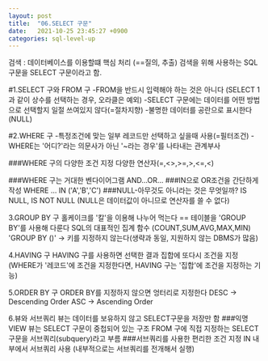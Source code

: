 ```yaml
---
layout: post
title:  "06.SELECT 구문"
date:   2021-10-25 23:45:27 +0900
categories: sql-level-up 
---
```

검색 : 데이터베이스를 이용할떄 핵심 처리 (==질의, 추출)
검색을 위해 사용하는 SQL구문을 SELECT 구문이라고 함.

#1.SELECT 구와 FROM 구
-FROM을 반드시 입력해야 하는 것은 아니다 (SELECT 1 과 같이 상수를 선택하는 경우, 오라클은 예외)
-SELECT 구문에는 데이터를 어떤 방법으로 선택할지 일절 쓰여있지 않다(=절차지향)
-불명한 데이터를 공란으로 표시한다(NULL)
    
#2.WHERE 구
-특정조건에 맞는 일부 레코드만 선택하고 싶을때 사용(=필터조건)
-WHERE는 '어디?'라는 의문사가 아닌 '~라는 경우'를 나타내는 관계부사
    
###WHERE 구의 다양한 조건 지정
다양한 연산자(=,<>,>=,>,<=,<)

###WHERE 구는 거대한 벤다이어그램
AND...OR...
###IN으로 OR조건을 간단하게 작성
WHERE ... IN ('A','B','C')
###NULL-아무것도 아니라는 것은 무엇일까?
IS NULL, IS NOT NULL (NULL은 데이터값이 아니므로 연산자를 쓸 수 없다)

3.GROUP BY 구
홀케이크를 '칼'을 이용해 나누어 먹는다 == 테이블을 'GROUP BY'를 사용해 다룬다
SQL의 대표적인 집계 함수 (COUNT,SUM,AVG,MAX,MIN)
'GROUP BY ()' -> 키를 지정하지 않는다(생략과 동일, 지원하지 않는 DBMS가 많음)

4.HAVING 구
HAVING 구를 사용하면 선택한 결과 집합에 또다시 조건을 지정
(WHERE가 '레코드'에 조건을 지정한다면, HAVING 구는 '집합'에 조건을 지정하는 기능)

5.ORDER BY 구
ORDER BY를 지정하지 않으면 엉터리로 지정한다
DESC -> Descending Order
ASC -> Ascending Order

6.뷰와 서브쿼리
뷰는 데이터를 보유하지 않고 SELECT구문을 저장만 함
###익명 VIEW
뷰는 SELECT 구문이 중첩되어 있는 구조
FROM 구에 직접 지정하는 SELECT 구문을 서브쿼리(subquery)라고 부름
###서브쿼리를 사용한 편리한 조건 지정
IN 내부에서 서브쿼리 사용
(내부적으로는 서브쿼리를 전개해서 실행)
